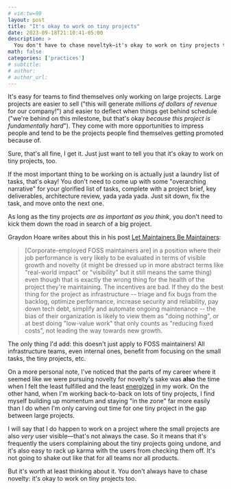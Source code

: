 ```yaml
---
# vim:tw=90
layout: post
title: "It's okay to work on tiny projects"
date: 2023-09-18T21:10:41-05:00
description: >
  You don't have to chase noveltyk—it's okay to work on tiny projects too.
math: false
categories: ['practices']
# subtitle:
# author:
# author_url:
---
```


It's easy for teams to find themselves only working on large projects. Large projects are
easier to sell ("this will generate _millions of dollars of revenue_ for our company!")
and easier to deflect when things get behind schedule ("we're behind on this milestone,
but that's okay _because this project is fundamentally hard_"). They come with more
opportunities to impress people and tend to be the projects people find themselves getting
promoted because of.

Sure, that's all fine, I get it. Just just want to tell you that it's okay to work on tiny
projects, too.

<!-- more -->

If the most important thing to be working on is actually just a laundry list of tasks,
that's okay! You don't need to come up with some "overarching narrative" for your
glorified list of tasks, complete with a project brief, key deliverables, architecture
review, yada yada yada. Just sit down, fix the task, and move onto the next one.

As long as the tiny projects _are as important as you think_, you don't need to kick them
down the road in search of a big project.

Graydon Hoare writes about this in his post [Let Maintainers Be Maintainers]:

> [Corporate-employed FOSS maintainers are] in a position where their job performance is
> very likely to be evaluated in terms of visible growth and novelty (it might be dressed
> up in more abstract terms like "real-world impact" or "visibility" but it still means
> the same thing) even though that is exactly the wrong thing for the health of the
> project they're maintaining. The incentives are bad. If they do the best thing for the
> project as infrastructure -- triage and fix bugs from the backlog, optimize performance,
> increase security and reliability, pay down tech debt, simplify and automate ongoing
> maintenance -- the bias of their organization is likely to view them as "doing nothing",
> or at best doing "low-value work" that only counts as "reducing fixed costs", not
> leading the way towards new growth.

The only thing I'd add: this doesn't just apply to FOSS maintainers! All infrastructure
teams, even internal ones, benefit from focusing on the small tasks, the tiny projects,
etc.

On a more personal note, I've noticed that the parts of my career where it seemed like we
were pursuing novelty for novelty's sake was **also** the time when I felt the least
fulfilled and the least [energized] in my work. On the other hand, when I'm working
back-to-back on lots of tiny projects, I find myself building up momentum and staying "in
the zone" far more easily than I do when I'm only carving out time for one tiny project in
the gap between large projects.

I will say that I do happen to work on a project where the small projects are also _very_
user visible—that's not always the case. So it means that it's frequently the users
complaining about the tiny projects going undone, and it's also easy to rack up karma with
the users from checking them off. It's not going to shake out like that for all teams nor
all products.

But it's worth at least thinking about it. You don't always have to chase novelty: it's
okay to work on tiny projects too.


[Let Maintainers Be Maintainers]: https://graydon2.dreamwidth.org/306832.html

[energized]: https://staffeng.com/stories/michelle-bu/#:~:text=I%E2%80%99ve%20taken%20to%20using%20the%20word%20%E2%80%9Cenergized%E2%80%9D%20over%20%E2%80%9Cimpactful.

